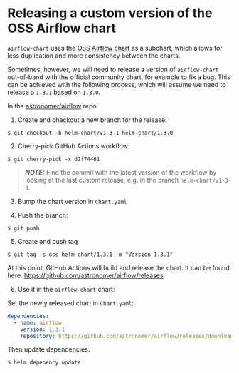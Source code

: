 # Releasing a custom version of the OSS Airflow chart

`airflow-chart` uses the [OSS Airflow chart](https://github.com/apache/airflow/tree/main/chart) as a subchart, which allows for less duplication and more consistency between the charts.

Sometimes, however, we will need to release a version of `airflow-chart` out-of-band with the official community chart, for example to fix a bug.
This can be achieved with the following process, which will assume we need to release a `1.3.1` based on `1.3.0`.

In the [astronomer/airflow](https://github.com/astronomer/airflow) repo:

1. Create and checkout a new branch for the release:

```shell
$ git checkout -b helm-chart/v1-3-1 helm-chart/1.3.0
```

2. Cherry-pick GitHub Actions workflow:

```shell
$ git cherry-pick -x d2f74461
```

> **_NOTE:_** Find the commit with the latest version of the workflow by looking at the last custom release, e.g. in the branch `helm-chart/v1-3-0`.

3. Bump the chart version in `Chart.yaml`

4. Push the branch:

```shell
$ git push
```

5. Create and push tag

```shell
$ git tag -s oss-helm-chart/1.3.1 -m "Version 1.3.1"
```

At this point, GitHub Actions will build and release the chart. It can be found here:
https://github.com/astronomer/airflow/releases

6. Use it in the `airflow-chart` chart:

Set the newly released chart in `Chart.yaml`:

```yaml
dependencies:
  - name: airflow
    version: 1.3.1
    repository: https://github.com/astronomer/airflow/releases/download/oss-helm-chart/1.3.1
```

Then update dependencies:

```shell
$ helm depenency update
```

